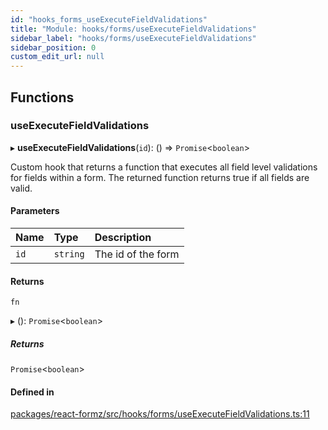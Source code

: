 ```yaml
---
id: "hooks_forms_useExecuteFieldValidations"
title: "Module: hooks/forms/useExecuteFieldValidations"
sidebar_label: "hooks/forms/useExecuteFieldValidations"
sidebar_position: 0
custom_edit_url: null
---
```


## Functions

### useExecuteFieldValidations

▸ **useExecuteFieldValidations**(`id`): () => `Promise`<`boolean`\>

Custom hook that returns a function that executes
all field level validations for fields within
a form. The returned function returns true if all
fields are valid.

#### Parameters

| Name | Type | Description |
| :------ | :------ | :------ |
| `id` | `string` | The id of the form |

#### Returns

`fn`

▸ (): `Promise`<`boolean`\>

##### Returns

`Promise`<`boolean`\>

#### Defined in

[packages/react-formz/src/hooks/forms/useExecuteFieldValidations.ts:11](https://github.com/ZerryStack/react-formz/blob/1bf2d41/packages/react-formz/src/hooks/forms/useExecuteFieldValidations.ts#L11)
